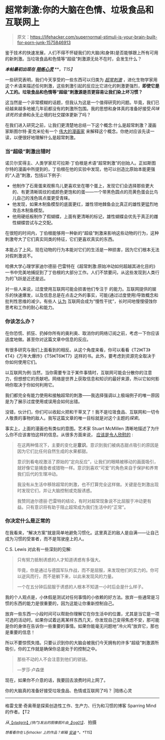# 超常刺激:你的大脑在色情、垃圾食品和互联网上

> 原文：<https://lifehacker.com/supernormal-stimuli-is-your-brain-built-for-porn-junk-1575846913>

鉴于技术的快速发展，人们不得不怀疑我们的大脑(和身体)是否能够跟上所有可用的新刺激。当垃圾食品和色情等“超级”刺激源无处不在时，会发生什么？

***本帖最初出现在*** [***陪练心灵***](http://www.sparringmind.com/supernormal-stimuli/) ***。*T15】**

一些研究表明，我们今天享受的一些东西可以归类为 [*超常刺激*](http://en.wikipedia.org/wiki/Supernormal_stimulus) ，进化生物学家用这个术语来描述任何刺激，这些刺激引起的反应比它进化的刺激更强烈，**即使它是人工的。垃圾食品和色情等“超级”刺激源是否更容易让我们染上坏习惯？**

这当然是一个非常模糊的话题，但我认为这是一个值得研究的问题。毕竟，我们已经越来越多地被几年前都没有的刺激所包围。我的思想和身体真的准备好接受*风味该死的金鱼*和永无止境的社交媒体更新了吗？

在我们进入研究之前，让我们更清楚地总结一下这个概念:什么是超常刺激？漫画家斯图尔特·麦克米伦有一个 [伟大的漫画家](http://www.stuartmcmillen.com/comics_en/supernormal-stimuli/) 来解释这个概念。你绝对应该先读一读，以便很好地理解什么是超常刺激。

### 当“超级”刺激出错时

诺贝尔奖得主、人类学家尼可拉斯·丁伯根是术语“超常刺激”的创始人。正如斯图尔特的漫画中所提到的，丁伯根在他的实验中发现，他可以创造比原始本能更强的“人造”刺激，包括以下例子:

*   他制作了石膏蛋来观察鸟儿更喜欢坐在哪个蛋上，发现它们会选择那些更大的、有更清晰斑纹的或颜色更饱和的蛋——一个带黑色圆点的亮黄色蛋会比鸟儿自己的浅色斑点蛋更受青睐。
*   他发现，如果木制鱼模型的底面更红，雄性领地棘鱼会比真正的雄性更猛烈地攻击木制鱼模型。
*   他用硬纸板制作了假蝴蝶，上面有更清晰的标记，雄性蝴蝶会优先于真正的雌性蝴蝶尝试与之交配。

在很短的时间内，丁伯根能够用一种新的“超级”刺激来影响这些动物的行为，这种刺激夸大了它们真实同类的特征，它们更喜欢真实的东西。

本能占了上风，现在动物的行为本能对它们的生活是一种损害，因为它们根本无法对假刺激说不。

哈佛大学心理学家迪尔德丽·巴雷特在《超常刺激:原始冲动如何超越其进化目的》 一书中完美地捕捉到了丁伯根的大部分工作。人们不禁要问，从这些发现到人类行为的飞跃是近还是远。

对一些人来说，过度使用互联网可能会损害他们专注于 的能力。互联网提供的娱乐的快速爆发，以及信息总是在点击之外的事实，可能(通过过度使用)导致概念和批判性思维的减少。有些人 [认为](http://www.npr.org/templates/story/story.php?storyId=127370598) 互联网会成为“慢性干扰”，长时间地慢慢侵蚀你思考和工作的耐心和能力。

### 你该怎么办？

在你恐慌、抓狂、扔掉你所有的奥利奥、取消你的网络订阅之前，考虑一下你应该适度地做。甚至你对这篇文章中信息的反应。

有很多研究与我们上面看到的相反。从这个角度来看，你可以看看《T2》《T3》《T4》《万年大爆炸》《T5》《T6》《T7》这样的书。此外，要考虑到资源完全取决于你如何使用它们。

以互联网为例:当然，当你需要专注于某件事情时，互联网可能会分散你的注意力，但想想它的贡献吧。网络是世界上获取信息和知识的最好来源，所以它如何影响你取决于你如何利用它。

我们都完全有能力使用和接触超常的刺激——我选择强调以上极端例子的唯一原因是为了展示过度使用或误用会如何出错。

没错，伙计们，你们可以收起火把和干草叉了！我不是垃圾食品、互联网和一切令人敬畏的事物的敌人。我写这篇文章的唯一目标就是对这个主题的*探索*。

事实上，上面的漫画也有类似的意图。艺术家 Stuart McMillen 清晰地描述了为什么你不应该害怕这样的信息。从很多方面来说， [应该是令人欣慰的](http://www.stuartmcmillen.com/blog/cartoon-blog/supernormal-stimuli-thoughts/) :

> 在这两种情况下，主要的变化是**意识**。意识到我们被病态甜点吸引的原因是因为它们比任何自然生成的水果都甜。
> 
> 意识到看电视激活了原始的“定向反应”，让我们的眼睛被移动的画面吸引，就好像它是捕食者或猎物一样。意识到喜欢“可爱”的角色来自于保护和养育我们后代的生理冲动。
> 
> 我没有从生活中移除超常的刺激，也不打算完全这样做。关键是在刺激出现时发现它们，并让大脑控制或克服诱惑。
> 
> 我赞同迪尔德丽·巴雷特的结论，有时对超常现象说不比屈服于冲动更有益。只有意识将有助于阻止超常成为我们生活中的“正常”。

### 你决定什么是正常的

在我看来，“解决方案”就是简单地避免习惯化。这里真正的敌人是自满——让自己成为习惯的受害者，而不是驾驶座上的人。

C.S. Lewis 对此有一些深刻的见解:

> 只有努力抵制诱惑的人才知道诱惑有多强大。
> 
> 毕竟，你是通过与德国军队作战，而不是屈服，来发现他们的实力的。你可以逆风而行，而不是躺下来，以此来发现风的力量。
> 
> 一个在五分钟后屈服于诱惑的人根本不知道一小时后会是什么样子。

我的个人观点是，小休假是测试对任何事情的小依赖的好方法。放弃一些通常是习惯的东西的能力是很重要的，因为这能让你重新控制自己。

放弃一些东西一小段时间可以帮助你理解它在你生活中的位置，尤其是当它是一项可选的活动时。如果你试着远离某样东西几天，你发现自己变得焦虑不安，那可能是你的身体在告诉你一些重要的事情。如果你能毫无问题地“冷火鸡”放弃它，那也是重要的信息！

所以不要惊慌失措。只要认识到你的大脑会被我们今天拥有的许多“超级”刺激源所吸引，你的工作就是确保你总是处于的控制之中。

> 那些不动的人不会注意到他们的锁链。
> 
> —罗莎·卢森堡

现在，如果你不介意的话，我要回去浪费时间上网了。

你的大脑真的准备好接受垃圾食品、色情或互联网了吗？ |陪练心灵

* * *

格雷戈里·奇奥蒂是探索创造性工作、生产力、行为和习惯的博客 Sparring Mind 的作者。【T2

*从*[<small>【vladgrin】</small>](http://www.shutterstock.com/pic.mhtml?id=127181810&src=id)<small>*(快门)发出的图像图片由*</small>[<small>*【rog01】*</small>](https://www.flickr.com/photos/maitreyoda/7522102790)<small>*，*</small> 拍摄

<small>*想看看你在 Lifehacker 上的作品？邮箱*</small> [<small>*安迪*</small>](mailto:andy@lifehacker.com) <small>*。*T15】</small>